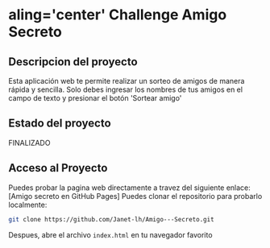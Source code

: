 <h1> aling='center' Challenge Amigo Secreto </h1>

## Descripcion del proyecto
Esta aplicación web te permite realizar un sorteo de amigos de manera rápida y sencilla. Solo debes ingresar los nombres de tus amigos en el campo de texto y presionar el botón 'Sortear amigo'
## Estado del proyecto
FINALIZADO
## Acceso al Proyecto
Puedes probar la pagina web directamente a travez del siguiente enlace:
[Amigo secreto en GitHub Pages]
Puedes clonar el repositorio para probarlo localmente:
```bash
git clone https://github.com/Janet-lh/Amigo---Secreto.git
```
Despues, abre el archivo `index.html` en tu navegador favorito


